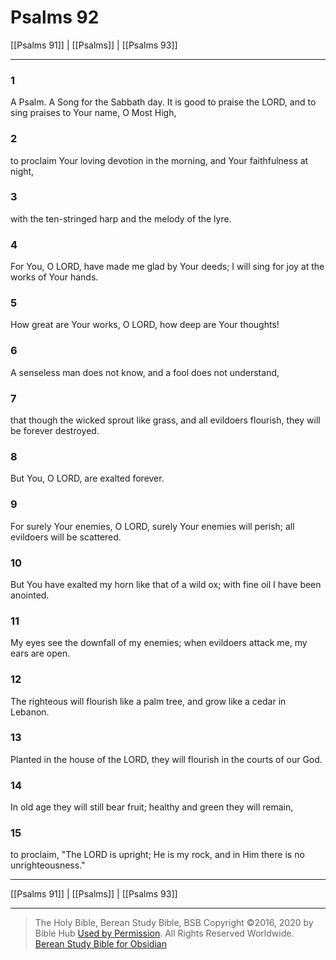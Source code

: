 # Psalms 92

[[Psalms 91]] | [[Psalms]] | [[Psalms 93]]

---

### 1
A Psalm. A Song for the Sabbath day. It is good to praise the LORD, and to sing praises to Your name, O Most High,

### 2
to proclaim Your loving devotion in the morning, and Your faithfulness at night,

### 3
with the ten-stringed harp and the melody of the lyre.

### 4
For You, O LORD, have made me glad by Your deeds; I will sing for joy at the works of Your hands.

### 5
How great are Your works, O LORD, how deep are Your thoughts!

### 6
A senseless man does not know, and a fool does not understand,

### 7
that though the wicked sprout like grass, and all evildoers flourish, they will be forever destroyed.

### 8
But You, O LORD, are exalted forever.

### 9
For surely Your enemies, O LORD, surely Your enemies will perish; all evildoers will be scattered.

### 10
But You have exalted my horn like that of a wild ox; with fine oil I have been anointed.

### 11
My eyes see the downfall of my enemies; when evildoers attack me, my ears are open.

### 12
The righteous will flourish like a palm tree, and grow like a cedar in Lebanon.

### 13
Planted in the house of the LORD, they will flourish in the courts of our God.

### 14
In old age they will still bear fruit; healthy and green they will remain,

### 15
to proclaim, "The LORD is upright; He is my rock, and in Him there is no unrighteousness."

---

[[Psalms 91]] | [[Psalms]] | [[Psalms 93]]

---

> The Holy Bible, Berean Study Bible, BSB
> Copyright &copy;2016, 2020 by Bible Hub
> [Used by Permission](https://berean.bible/terms.htm). All Rights Reserved Worldwide.
> [Berean Study Bible for Obsidian](https://github.com/gapmiss/berean-study-bible-for-obsidian)</small>

